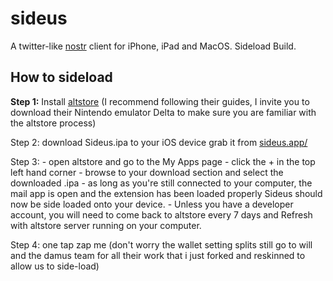 # sideus

A twitter-like [nostr][nostr] client for iPhone, iPad and MacOS. Sideload Build.

[nostr]: https://github.com/fiatjaf/nostr


## How to sideload

**Step 1:** Install [altstore](https://altstore.io/) (I recommend following their guides, I invite you to download their Nintendo emulator Delta to make sure you are familiar with the altstore process)

Step 2: download Sideus.ipa to your iOS device grab it from [sideus.app/](https://sideus.app/)

Step 3: 
	- open altstore and go to the My Apps page 
	- click the + in the top left hand corner 
	- browse to your download section and select the downloaded .ipa
	- as long as you're still connected to your computer, the mail app is open and the extension has been loaded properly Sideus should now be side loaded onto your device.
	- Unless you have a developer account, you will need to come back to altstore every 7 days and Refresh with altstore server running on your computer.

Step 4: one tap zap me (don't worry the wallet setting splits still go to will and the damus team for all their work that i just forked and reskinned to allow us to side-load)

